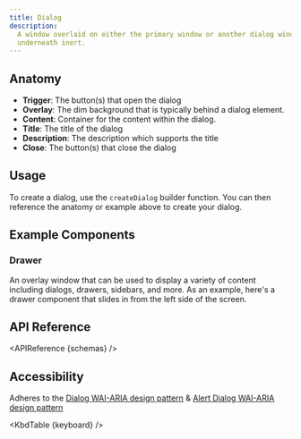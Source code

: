 ```yaml
---
title: Dialog
description:
  A window overlaid on either the primary window or another dialog window, rendering the content
  underneath inert.
---
```


<script>
    import { APIReference, KbdTable, Preview } from '$docs/components'
    export let schemas
    export let keyboard
    export let snippets
    export let previews
</script>

## Anatomy

- **Trigger**: The button(s) that open the dialog
- **Overlay**: The dim background that is typically behind a dialog element.
- **Content**: Container for the content within the dialog.
- **Title**: The title of the dialog
- **Description**: The description which supports the title
- **Close**: The button(s) that close the dialog

## Usage

To create a dialog, use the `createDialog` builder function. You can then reference the anatomy or
example above to create your dialog.

## Example Components

### Drawer

An overlay window that can be used to display a variety of content including dialogs, drawers,
sidebars, and more. As an example, here's a drawer component that slides in from the left side of
the screen.

<Preview code={snippets.drawer}>
    <svelte:component this={previews.drawer} />
</Preview>

## API Reference

<APIReference {schemas} />

## Accessibility

Adheres to the [Dialog WAI-ARIA design pattern](https://www.w3.org/WAI/ARIA/apg/patterns/dialog/) &
[Alert Dialog WAI-ARIA design pattern](https://www.w3.org/WAI/ARIA/apg/patterns/alertdialog/)

<KbdTable {keyboard} />
